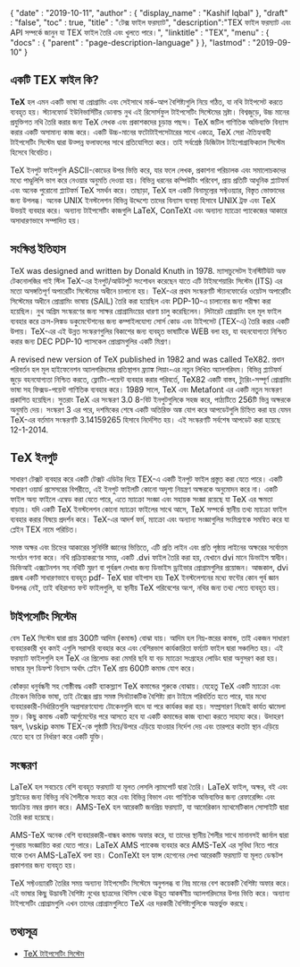 {
  "date" : "2019-10-11",
  "author" : {
    "display_name" : "Kashif Iqbal"
},
  "draft" : "false",
  "toc" : true,
  "title" : "টেক্স ফাইল ফরম্যাট",
  "description":"TEX ফাইল ফরম্যাট এবং API সম্পর্কে জানুন যা TEX ফাইল তৈরি এবং খুলতে পারে।",
  "linktitle" : "TEX",
  "menu" : {
    "docs" : {
      "parent" : "page-description-language"
}
},
  "lastmod" : "2019-09-10"
}

## একটি TEX ফাইল কি? ##

**TeX** হল এমন একটি ভাষা যা প্রোগ্রামিং এবং সেইসাথে মার্ক-আপ বৈশিষ্ট্যগুলি নিয়ে গঠিত, যা নথি টাইপসেট করতে ব্যবহৃত হয়। স্ট্যানফোর্ড ইউনিভার্সিটির ডোনাল্ড নুথ এই রিসোর্সফুল টাইপসেটিং সিস্টেমের স্রষ্টা। বিশ্বজুড়ে, উচ্চ মানের প্রযুক্তিগত নথি তৈরি করার জন্য TeX লেখক এবং প্রকাশকদের চূড়ান্ত পছন্দ। TeX জটিল গাণিতিক অভিব্যক্তি বিন্যাস করার একটি অসামান্য কাজ করে। একটি উচ্চ-মানের ফটোটাইপসেটারের সাথে একত্রে, TeX সেরা ঐতিহ্যবাহী টাইপসেটিং সিস্টেম দ্বারা উত্পন্ন ফলাফলের সাথে প্রতিযোগিতা করে। তাই সর্বশ্রেষ্ঠ ডিজিটাল টাইপোগ্রাফিক্যাল সিস্টেম হিসেবে বিবেচিত।

TeX ইনপুট ফাইলগুলি ASCII-কোডের উপর ভিত্তি করে, যার ফলে লেখক, প্রকাশনা পরিচালক এবং সমালোচকদের মধ্যে পাণ্ডুলিপি ভাগ করে নেওয়ার অনুমতি দেওয়া হয়। বিভিন্ন ধরনের কম্পিউটিং পরিবেশ, প্রায় প্রতিটি আধুনিক প্ল্যাটফর্ম এবং অনেক পুরোনো প্ল্যাটফর্ম TeX সমর্থন করে। তাছাড়া, TeX হল একটি বিনামূল্যের সফ্টওয়্যার, বিস্তৃত ভোক্তাদের জন্য উপলব্ধ। অনেক UNIX ইনস্টলেশন বিভিন্ন উদ্দেশ্যে তাদের বিন্যাস ব্যবস্থা হিসাবে UNIX ট্রফ এবং TeX উভয়ই ব্যবহার করে। অন্যান্য টাইপসেটিং কাজগুলি LaTeX, ConTeXt এবং অন্যান্য ম্যাক্রো প্যাকেজের আকারে অসাধারণভাবে সম্পাদিত হয়।

## সংক্ষিপ্ত ইতিহাস ##

TeX was designed and written by Donald Knuth in 1978. ম্যাসাচুসেটস ইনস্টিটিউট অফ টেকনোলজির গাই স্টিল TeX-এর ইনপুট/আউটপুট সংশোধন করেছেন যাতে এটি টাইমশেয়ারিং সিস্টেম (ITS) এর মতো অসঙ্গতিপূর্ণ অপারেটিং সিস্টেমের অধীনে চালানো হয়। TeX-এর প্রথম সংস্করণটি স্ট্যানফোর্ডের ওয়েটস অপারেটিং সিস্টেমের অধীনে প্রোগ্রামিং ভাষায় (SAIL) তৈরি করা হয়েছিল এবং PDP-10-এ চালানোর জন্য পরীক্ষা করা হয়েছিল। নুথ অগ্রিম সংস্করণের জন্য সাক্ষর প্রোগ্রামিংয়ের ধারণা চালু করেছিলেন। লিটারেট প্রোগ্রামিং হল মূল ফাইল ব্যবহার করে ক্রস-লিঙ্কড ডকুমেন্টেশনের জন্য কম্পাইলযোগ্য সোর্স কোড এবং টাইপসেট (TEX-এ) তৈরি করার একটি উপায়। TeX-এর এই উন্নত সংস্করণগুলির বিকাশের জন্য ব্যবহৃত ভাষাটিকে WEB বলা হয়, যা বহনযোগ্যতা নিশ্চিত করার জন্য DEC PDP-10 প্যাসকেল প্রোগ্রামগুলির একটি মিশ্রণ।

A revised new version of TeX published in 1982 and was called TeX82. প্রধান পরিবর্তন হল মূল হাইফেনেশন অ্যালগরিদমের প্রতিস্থাপন ফ্র্যাঙ্ক লিয়াং-এর নতুন লিখিত অ্যালগরিদম। বিভিন্ন প্ল্যাটফর্ম জুড়ে বহনযোগ্যতা নিশ্চিত করতে, ফ্লোটিং-পয়েন্ট ব্যবহার করার পরিবর্তে, TeX82 একটি বাস্তব, ট্যুরিং-সম্পূর্ণ প্রোগ্রামিং ভাষা সহ ফিক্সড-পয়েন্ট গাণিতিক ব্যবহার করে। 1989 সালে, TeX এবং Metafont এর একটি নতুন সংস্করণ প্রকাশিত হয়েছিল। সুতরাং TeX এর সংস্করণ 3.0 8-বিট ইনপুটগুলিকে সহজ করে, পাঠ্যটিতে 256টি ভিন্ন অক্ষরকে অনুমতি দেয়। সংস্করণ 3 এর পরে, দশমিকের শেষে একটি অতিরিক্ত অঙ্ক যোগ করে আপডেটগুলি চিহ্নিত করা হয় যেমন TeX-এর বর্তমান সংস্করণটি 3.14159265 হিসাবে নির্দেশিত হয়। এই সংস্করণটি সর্বশেষ আপডেট করা হয়েছে 12-1-2014.

## TeX ইনপুট ##

সাধারণ টেক্সট ব্যবহার করে একটি টেক্সট এডিটর দিয়ে TEX-এ একটি ইনপুট ফাইল প্রস্তুত করা যেতে পারে। একটি সাধারণ ওয়ার্ড প্রসেসরের বিপরীতে, এই ইনপুট ফাইলটি কোনো অদৃশ্য নিয়ন্ত্রণ অক্ষরকে অনুমোদন করে না। একটি ফাইল অন্য ফাইলে এম্বেড করা যেতে পারে, এতে ম্যাক্রো সংজ্ঞা এবং সহায়ক সংজ্ঞা রয়েছে যা TeX এর ক্ষমতা বাড়ায়। যদি একটি TeX ইনস্টলেশন কোনো ম্যাক্রো ফাইলের সাথে আসে, TeX সম্পর্কে স্থানীয় তথ্য ম্যাক্রো ফাইল ব্যবহার করার বিষয়ে প্রদর্শন করে। TeX-এর আদর্শ ফর্ম, ম্যাক্রো এবং অন্যান্য সংজ্ঞাগুলির সংমিশ্রণকে সমন্বিত করে যা প্লেইন TEX নামে পরিচিত।

সমস্ত অক্ষর এবং চিহ্নের আকারের সুনির্দিষ্ট জ্ঞানের ভিত্তিতে, এটি প্রতি লাইন এবং প্রতি পৃষ্ঠায় লাইনের অক্ষরের সর্বোত্তম সংগঠন গণনা করে। নথি প্রক্রিয়াকরণের সময়, একটি .dvi ফাইল তৈরি করা হয়, যেখানে dvi মানে ডিভাইস স্বাধীন। ডিভিআই এক্সটেনশন সহ নথিটি মুদ্রণ বা পূর্বরূপ দেখার জন্য ডিভাইস ড্রাইভার প্রোগ্রামগুলির প্রয়োজন। আজকাল, dvi প্রজন্ম একটি সাধারণভাবে ব্যবহৃত pdf- TeX দ্বারা বাইপাস হয়৷ TeX ইনস্টলেশনের মধ্যে ফন্টের কোন পূর্ব জ্ঞান উপলব্ধ নেই, তাই বহিরাগত ফন্ট ফাইলগুলি, যা স্থানীয় TeX পরিবেশের অংশ, নথির জন্য তথ্য পেতে ব্যবহৃত হয়।

## টাইপসেটিং সিস্টেম ##

বেস TeX সিস্টেম দ্বারা প্রায় 300টি আদিম (কমান্ড) বোঝা যায়। আদিম হল নিম্ন-স্তরের কমান্ড, তাই একজন সাধারণ ব্যবহারকারী খুব কমই এগুলি সরাসরি ব্যবহার করে এবং বেশিরভাগ কার্যকারিতা ফর্ম্যাট ফাইল দ্বারা সঞ্চালিত হয়। এই ফরম্যাট ফাইলগুলি হল TeX এর প্রিলোড করা মেমরি ছবি যা বড় ম্যাক্রো সংগ্রহের লোডিং দ্বারা অনুসরণ করা হয়। ভাষার মূল ডিফল্ট বিন্যাস অর্থাৎ প্লেইন TeX প্রায় 600টি কমান্ড যোগ করে।

কোঁকড়া ধনুর্বন্ধনী সহ গোষ্ঠীবদ্ধ একটি ব্যাকস্ল্যাশ TeX কমান্ডের শুরুকে বোঝায়। যেহেতু TeX একটি ম্যাক্রো এবং টোকেন ভিত্তিক ভাষা, তাই টেক্সের প্রায় সমস্ত সিনট্যাকটিক বৈশিষ্ট্য রান টাইমে পরিবর্তিত হতে পারে, যার মধ্যে ব্যবহারকারী-নির্ধারিতগুলি অপ্রসারণযোগ্য টোকেনগুলি বাদে যা পরে কার্যকর করা হয়। সম্প্রসারণ নিজেই কার্যত ঝামেলা মুক্ত। কিছু কমান্ড একটি আর্গুমেন্টের পরে আসতে হবে যা একটি কমান্ডের কাজ ব্যাখ্যা করতে সাহায্য করে। উদাহরণ স্বরূপ, \vskip কমান্ড TEX-কে পৃষ্ঠাটি নিচে/উপরে এড়িয়ে যাওয়ার নির্দেশ দেয় এবং তারপরে কতটা স্থান এড়িয়ে যেতে হবে তা নির্ধারণ করে একটি যুক্তি।

## সংস্করণ ##

LaTeX হল সবচেয়ে বেশি ব্যবহৃত ফরম্যাট যা মূলত লেসলি ল্যামপোর্ট দ্বারা তৈরি। LaTeX ফাইল, অক্ষর, বই এবং স্লাইডের জন্য বিভিন্ন নথি শৈলীকে সংহত করে এবং বিভিন্ন বিভাগ এবং গাণিতিক অভিব্যক্তির জন্য রেফারেন্সিং এবং স্বয়ংক্রিয় নম্বর প্রদান করে। AMS-TeX হল আরেকটি জনপ্রিয় ফরম্যাট, যা আমেরিকান ম্যাথমেটিকাল সোসাইটি দ্বারা তৈরি করা হয়েছে।

AMS-TeX অনেক বেশি ব্যবহারকারী-বান্ধব কমান্ড অফার করে, যা তাদের স্থানীয় শৈলীর সাথে মানানসই জার্নাল দ্বারা পুনরায় সংজ্ঞায়িত করা যেতে পারে। LaTeX AMS প্যাকেজ ব্যবহার করে AMS-TeX এর সুবিধা নিতে পারে যাকে তখন AMS-LaTeX বলা হয়। ConTeXt হল হ্যান্স হেগেনের লেখা আরেকটি ফরম্যাট যা মূলত ডেস্কটপ প্রকাশনার জন্য ব্যবহৃত হয়।

TeX সফ্টওয়্যারটি তৈরির সময় অন্যান্য টাইপসেটিং সিস্টেমে অনুপলব্ধ বা নিম্ন মানের বেশ কয়েকটি বৈশিষ্ট্য অফার করে। এই ভাষার কিছু উদ্ভাবনী বৈশিষ্ট্য নুথের ছাত্রদের থিসিস থেকে উদ্ভূত আকর্ষণীয় অ্যালগরিদমের উপর ভিত্তি করে। অন্যান্য টাইপসেটিং প্রোগ্রামগুলি এখন তাদের প্রোগ্রামগুলিতে TeX এর দরকারী বৈশিষ্ট্যগুলিকে অন্তর্ভুক্ত করছে।

## তথ্যসূত্র ##

* [TeX টাইপসেটিং সিস্টেম](https://en.wikipedia.org/wiki/TeX)


